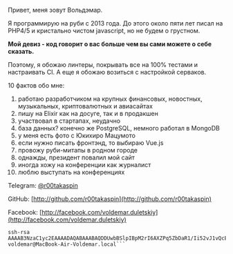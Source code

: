Привет, меня зовут Вольдэмар. 
<!-- правда, по паспорту -->
Я программирую на руби с 2013 года. До этого около пяти лет писал на PHP4/5 и кристально чистом javascript, но не будем о грустном. 


**Мой девиз - код говорит о вас больше чем вы cами можете о себе сказать.**

Поэтому, я обожаю линтеры, покрывать все на 100% тестами и настраивать CI. А еще я обожаю возиться с настройкой серваков.

10 фактов обо мне:

1. работаю разработчиком на крупных финансовых, новостных, музыкальных, криптовалютных и авиасайтах 
2. пишу на Elixir как на досуге, так и в продакшен <!--, у меня дикий стояк на ФП, акторную модель и взаимодействие процессов -->
3. участвовал в стартапах, неудачно
4. база данных? конечно же PostgreSQL, немного работал в MongoDB
5. у меня есть фото с Юкихиро Мацумото
6. если нужно писать фронтэнд, то выбираю Vue.js
7. провожу руби-митапы в родном городе
8. однажды, президент повалил мой сайт
9. иногда хожу на конференции как журналист
10. люблю выступать на конференциях <!--, один раз - с подбитым глазом-->
 

Telegram: [@r00takaspin](https://t.me/r00takaspin)

GitHub: [http://github.com/r00takaspin](http://github.com/r00takaspin)

Facebook: [http://facebook.com/voldemar.duletskiy](http://facebook.com/voldemar.duletskiy)

```
ssh-rsa AAAAB3NzaC1yc2EAAAADAQABAAABAQDDUwbBSlpIBpM2rI6AXZPq5ZbDaR1/Ii52vJ1vQcEg92EtnIC5pYu/i3GrAfxvUwein6UsRaniipj1klA8elm84ZQql33MOmNFcwol8Y74epP8bT80HxThZPdW9mP+NmTTTYctGGyHugZo6eS1iCU1O8L57ckobZNW4xGCJ3PCv0I5LP8p5JQfydTPPQaqkJ2BYaf0f5jRLxvGJ9v10j3MEeTHU0Vy6fQG6wfcNwDP8zMhBrlabGmbrkoU+AUTOP0sSIwvkNGSddi4UB/oy/tOuvFXNPSbPpcVcNd7GXB4B0Rc+sJy+EGIwndyFYeuhBMpOvqBgL0RveZURAPLMRjv voldemar@MacBook-Air-Voldemar.local```
